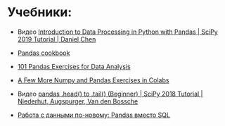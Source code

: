# Учебники:

- Видео [Introduction to Data Processing in Python with Pandas | SciPy 2019 Tutorial | Daniel Chen](https://www.youtube.com/watch?v=5rNu16O3YNE&list=PLYx7XA2nY5GcDQblpQ_M1V3PQPoLWiDAC&index=31)

- [Pandas cookbook](https://github.com/jvns/pandas-cookbook)

- [101 Pandas Exercises for Data Analysis](https://www.machinelearningplus.com/python/101-pandas-exercises-python/)

- [A Few More Numpy and Pandas Exercises in Colabs](https://colab.research.google.com/drive/1JDldxJ266ecgPY8ay-dIJWoqyGFfpsQq)

- Видео [pandas .head() to .tail() (Beginner) | SciPy 2018 Tutorial | Niederhut, Augspurger, Van den Bossche](https://www.youtube.com/watch?v=lkLl_QKLgcA)

- [Работа с данными по-новому: Pandas вместо SQL](https://tproger.ru/translations/rewrite-sql-queries-in-pandas/amp/)

